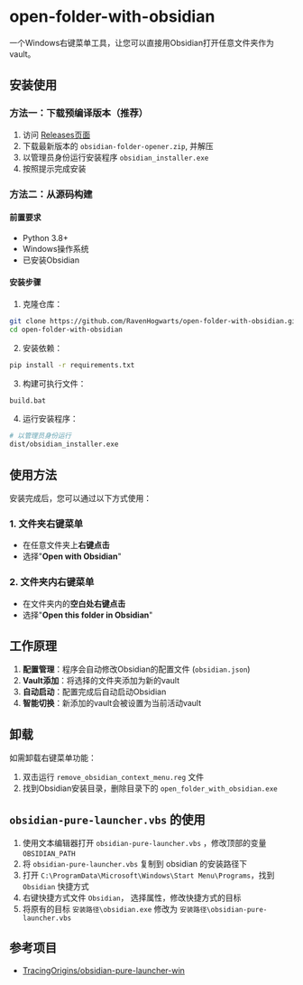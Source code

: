 # open-folder-with-obsidian

一个Windows右键菜单工具，让您可以直接用Obsidian打开任意文件夹作为vault。

## 安装使用

### 方法一：下载预编译版本（推荐）

1. 访问 [Releases页面](https://github.com/RavenHogwarts/open-folder-with-obsidian/releases)
2. 下载最新版本的 `obsidian-folder-opener.zip`, 并解压
3. 以管理员身份运行安装程序 `obsidian_installer.exe`
4. 按照提示完成安装

### 方法二：从源码构建

#### 前置要求

- Python 3.8+
- Windows操作系统
- 已安装Obsidian

#### 安装步骤

1. 克隆仓库：
```bash
git clone https://github.com/RavenHogwarts/open-folder-with-obsidian.git
cd open-folder-with-obsidian
```

2. 安装依赖：
```bash
pip install -r requirements.txt
```

3. 构建可执行文件：
```bash
build.bat
```

4. 运行安装程序：
```bash
# 以管理员身份运行
dist/obsidian_installer.exe
```

## 使用方法

安装完成后，您可以通过以下方式使用：

### 1. 文件夹右键菜单
- 在任意文件夹上**右键点击**
- 选择"**Open with Obsidian**"

### 2. 文件夹内右键菜单
- 在文件夹内的**空白处右键点击**
- 选择"**Open this folder in Obsidian**"

## 工作原理

1. **配置管理**：程序会自动修改Obsidian的配置文件 (`obsidian.json`)
2. **Vault添加**：将选择的文件夹添加为新的vault
3. **自动启动**：配置完成后自动启动Obsidian
4. **智能切换**：新添加的vault会被设置为当前活动vault

## 卸载

如需卸载右键菜单功能：

1. 双击运行 `remove_obsidian_context_menu.reg` 文件
2. 找到Obsidian安装目录，删除目录下的 `open_folder_with_obsidian.exe`

## `obsidian-pure-launcher.vbs` 的使用

1. 使用文本编辑器打开 `obsidian-pure-launcher.vbs` ，修改顶部的变量 `OBSIDIAN_PATH`
2. 将 `obsidian-pure-launcher.vbs` 复制到 obsidian 的安装路径下
3. 打开 `C:\ProgramData\Microsoft\Windows\Start Menu\Programs`，找到 `Obsidian` 快捷方式
4. 右键快捷方式文件 `Obsidian`， 选择属性，修改快捷方式的目标
5. 将原有的目标 `安装路径\obsidian.exe` 修改为 `安装路径\obsidian-pure-launcher.vbs`

## 参考项目

- [TracingOrigins/obsidian-pure-launcher-win](https://github.com/TracingOrigins/obsidian-pure-launcher-win)